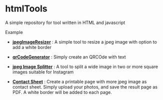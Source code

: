 # htmlTools
A simple repository for tool written in HTML and javascript

Example

- [**jpegImageResizer**](https://jfabrix101.github.io/htmlTools/jpgImageResizer.html) : A simple tool to resize a jpeg image with option to add a white border

- [**qrCodeGenerator**](https://jfabrix101.github.io/htmlTools/qrCodeGenerator.html) : Simply create an QRCOde with text

- [**jpeg Image Splitter**](https://jfabrix101.github.io/htmlTools/jpgImageSplitter.html) : A tool to split a wide image in two or more square images suitable for Instagram

- [**Contact Sheet**](https://jfabrix101.github.io/htmlTools/generaProvini.html) : Create a printable page with more jpeg image as contact sheet. Simply upload your photos, and save  the result page as PDF. A white border will be added to each page.
